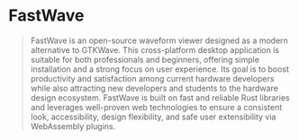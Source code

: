 # FastWave
> FastWave is an open-source waveform viewer designed as a modern alternative to GTKWave. This cross-platform desktop application is suitable for both professionals and beginners, offering simple installation and a strong focus on user experience. Its goal is to boost productivity and satisfaction among current hardware developers while also attracting new developers and students to the hardware design ecosystem. FastWave is built on fast and reliable Rust libraries and leverages well-proven web technologies to ensure a consistent look, accessibility, design flexibility, and safe user extensibility via WebAssembly plugins.
